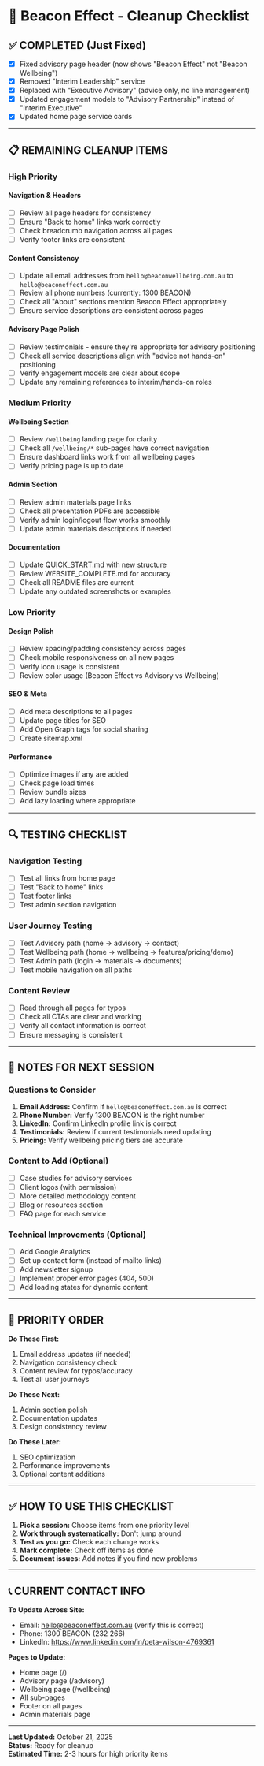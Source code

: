 # 🧹 Beacon Effect - Cleanup Checklist

## ✅ COMPLETED (Just Fixed)

- [x] Fixed advisory page header (now shows "Beacon Effect" not "Beacon Wellbeing")
- [x] Removed "Interim Leadership" service
- [x] Replaced with "Executive Advisory" (advice only, no line management)
- [x] Updated engagement models to "Advisory Partnership" instead of "Interim Executive"
- [x] Updated home page service cards

---

## 📋 REMAINING CLEANUP ITEMS

### High Priority

#### Navigation & Headers
- [ ] Review all page headers for consistency
- [ ] Ensure "Back to home" links work correctly
- [ ] Check breadcrumb navigation across all pages
- [ ] Verify footer links are consistent

#### Content Consistency
- [ ] Update all email addresses from `hello@beaconwellbeing.com.au` to `hello@beaconeffect.com.au`
- [ ] Review all phone numbers (currently: 1300 BEACON)
- [ ] Check all "About" sections mention Beacon Effect appropriately
- [ ] Ensure service descriptions are consistent across pages

#### Advisory Page Polish
- [ ] Review testimonials - ensure they're appropriate for advisory positioning
- [ ] Check all service descriptions align with "advice not hands-on" positioning
- [ ] Verify engagement models are clear about scope
- [ ] Update any remaining references to interim/hands-on roles

### Medium Priority

#### Wellbeing Section
- [ ] Review `/wellbeing` landing page for clarity
- [ ] Check all `/wellbeing/*` sub-pages have correct navigation
- [ ] Ensure dashboard links work from all wellbeing pages
- [ ] Verify pricing page is up to date

#### Admin Section
- [ ] Review admin materials page links
- [ ] Check all presentation PDFs are accessible
- [ ] Verify admin login/logout flow works smoothly
- [ ] Update admin materials descriptions if needed

#### Documentation
- [ ] Update QUICK_START.md with new structure
- [ ] Review WEBSITE_COMPLETE.md for accuracy
- [ ] Check all README files are current
- [ ] Update any outdated screenshots or examples

### Low Priority

#### Design Polish
- [ ] Review spacing/padding consistency across pages
- [ ] Check mobile responsiveness on all new pages
- [ ] Verify icon usage is consistent
- [ ] Review color usage (Beacon Effect vs Advisory vs Wellbeing)

#### SEO & Meta
- [ ] Add meta descriptions to all pages
- [ ] Update page titles for SEO
- [ ] Add Open Graph tags for social sharing
- [ ] Create sitemap.xml

#### Performance
- [ ] Optimize images if any are added
- [ ] Check page load times
- [ ] Review bundle sizes
- [ ] Add lazy loading where appropriate

---

## 🔍 TESTING CHECKLIST

### Navigation Testing
- [ ] Test all links from home page
- [ ] Test "Back to home" links
- [ ] Test footer links
- [ ] Test admin section navigation

### User Journey Testing
- [ ] Test Advisory path (home → advisory → contact)
- [ ] Test Wellbeing path (home → wellbeing → features/pricing/demo)
- [ ] Test Admin path (login → materials → documents)
- [ ] Test mobile navigation on all paths

### Content Review
- [ ] Read through all pages for typos
- [ ] Check all CTAs are clear and working
- [ ] Verify all contact information is correct
- [ ] Ensure messaging is consistent

---

## 📝 NOTES FOR NEXT SESSION

### Questions to Consider
1. **Email Address:** Confirm if `hello@beaconeffect.com.au` is correct
2. **Phone Number:** Verify 1300 BEACON is the right number
3. **LinkedIn:** Confirm LinkedIn profile link is correct
4. **Testimonials:** Review if current testimonials need updating
5. **Pricing:** Verify wellbeing pricing tiers are accurate

### Content to Add (Optional)
- [ ] Case studies for advisory services
- [ ] Client logos (with permission)
- [ ] More detailed methodology content
- [ ] Blog or resources section
- [ ] FAQ page for each service

### Technical Improvements (Optional)
- [ ] Add Google Analytics
- [ ] Set up contact form (instead of mailto links)
- [ ] Add newsletter signup
- [ ] Implement proper error pages (404, 500)
- [ ] Add loading states for dynamic content

---

## 🎯 PRIORITY ORDER

**Do These First:**
1. Email address updates (if needed)
2. Navigation consistency check
3. Content review for typos/accuracy
4. Test all user journeys

**Do These Next:**
1. Admin section polish
2. Documentation updates
3. Design consistency review

**Do These Later:**
1. SEO optimization
2. Performance improvements
3. Optional content additions

---

## ✅ HOW TO USE THIS CHECKLIST

1. **Pick a session:** Choose items from one priority level
2. **Work through systematically:** Don't jump around
3. **Test as you go:** Check each change works
4. **Mark complete:** Check off items as done
5. **Document issues:** Add notes if you find new problems

---

## 📞 CURRENT CONTACT INFO

**To Update Across Site:**
- Email: hello@beaconeffect.com.au (verify this is correct)
- Phone: 1300 BEACON (232 266)
- LinkedIn: https://www.linkedin.com/in/peta-wilson-4769361

**Pages to Update:**
- Home page (/)
- Advisory page (/advisory)
- Wellbeing page (/wellbeing)
- All sub-pages
- Footer on all pages
- Admin materials page

---

**Last Updated:** October 21, 2025  
**Status:** Ready for cleanup  
**Estimated Time:** 2-3 hours for high priority items





